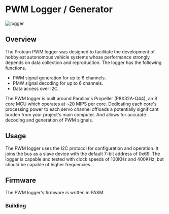 # PWM Logger / Generator
![logger](https://protean-io.herokuapp.com/imgs/logger.png)

## Overview

The Protean PWM logger was designed to facilitate the development of hobbyiest autonomous vehicle systems whose performance strongly depends on data collection and reproduction. The logger has the following functions.

* PWM signal generation for up to 6 channels.
* PMW signal decoding for up to 6 channels.
* Data access over I2C.

The PWM logger is built around Parallax's Propeller (P8X32A-Q44), an 8 core MCU which operates at ~20 MIPS per core. Dedicating each core's processing power to each servo channel offloads a potentially significant burden from your project's main computer. And allows for accurate decoding and generation of PWM signals.

## Usage

The PWM logger uses the I2C protocol for configuration and operation. It joins the bus as a slave device with the default 7-bit address of 0x69. The logger is capable and tested with clock speeds of 100KHz and 400KHz, but should be capable of higher frequencies.

## Firmware

The PWM logger's firmware is written in PASM.

### Building

